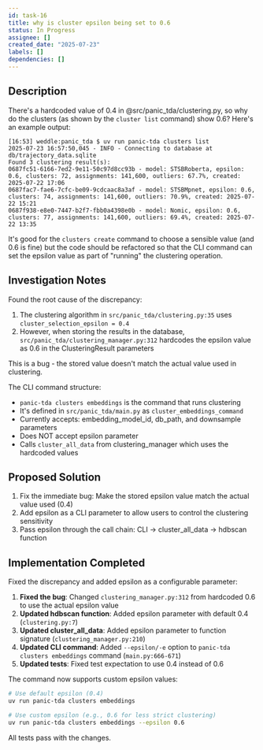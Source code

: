 ```yaml
---
id: task-16
title: why is cluster epsilon being set to 0.6
status: In Progress
assignee: []
created_date: "2025-07-23"
labels: []
dependencies: []
---
```


## Description

There's a hardcoded value of 0.4 in @src/panic_tda/clustering.py, so why do the
clusters (as shown by the `cluster list` command) show 0.6? Here's an example
output:

```
[16:53] weddle:panic_tda $ uv run panic-tda clusters list
2025-07-23 16:57:50,045 - INFO - Connecting to database at db/trajectory_data.sqlite
Found 3 clustering result(s):
0687fc51-6166-7ed2-9e11-50c97d8cc93b - model: STSBRoberta, epsilon: 0.6, clusters: 72, assignments: 141,600, outliers: 67.7%, created: 2025-07-22 17:06
0687fac7-fae6-7cfc-be09-9cdcaac8a3af - model: STSBMpnet, epsilon: 0.6, clusters: 74, assignments: 141,600, outliers: 70.9%, created: 2025-07-22 15:21
0687f938-e8e0-7447-b2f7-fbb0a4398e0b - model: Nomic, epsilon: 0.6, clusters: 77, assignments: 141,600, outliers: 69.4%, created: 2025-07-22 13:35
```

It's good for the `clusters create` command to choose a sensible value (and 0.6
is fine) but the code should be refactored so that the CLI command can set the
epsilon value as part of "running" the clustering operation.

## Investigation Notes

Found the root cause of the discrepancy:

1. The clustering algorithm in `src/panic_tda/clustering.py:35` uses `cluster_selection_epsilon = 0.4`
2. However, when storing the results in the database, `src/panic_tda/clustering_manager.py:312` hardcodes the epsilon value as 0.6 in the ClusteringResult parameters

This is a bug - the stored value doesn't match the actual value used in clustering.

The CLI command structure:
- `panic-tda clusters embeddings` is the command that runs clustering
- It's defined in `src/panic_tda/main.py` as `cluster_embeddings_command`
- Currently accepts: embedding_model_id, db_path, and downsample parameters
- Does NOT accept epsilon parameter
- Calls `cluster_all_data` from clustering_manager which uses the hardcoded values

## Proposed Solution

1. Fix the immediate bug: Make the stored epsilon value match the actual value used (0.4)
2. Add epsilon as a CLI parameter to allow users to control the clustering sensitivity
3. Pass epsilon through the call chain: CLI → cluster_all_data → hdbscan function

## Implementation Completed

Fixed the discrepancy and added epsilon as a configurable parameter:

1. **Fixed the bug**: Changed `clustering_manager.py:312` from hardcoded 0.6 to use the actual epsilon value
2. **Updated hdbscan function**: Added epsilon parameter with default 0.4 (`clustering.py:7`)
3. **Updated cluster_all_data**: Added epsilon parameter to function signature (`clustering_manager.py:210`)
4. **Updated CLI command**: Added `--epsilon/-e` option to `panic-tda clusters embeddings` command (`main.py:666-671`)
5. **Updated tests**: Fixed test expectation to use 0.4 instead of 0.6

The command now supports custom epsilon values:
```bash
# Use default epsilon (0.4)
uv run panic-tda clusters embeddings

# Use custom epsilon (e.g., 0.6 for less strict clustering)
uv run panic-tda clusters embeddings --epsilon 0.6
```

All tests pass with the changes.
